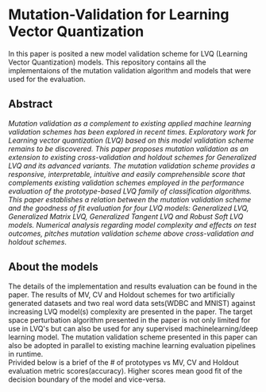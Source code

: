 # Mutation-Validation for Learning Vector Quantization



In this paper is posited a new model validation scheme for LVQ (Learning Vector Quantization) models. This repository contains all the implementaions of the mutation validation algorithm and models that were used for the evaluation. 

## Abstract
_Mutation validation as a complement to existing applied machine learning validation schemes has been explored in recent times. Exploratory work for Learning vector quantization (LVQ) based on this model validation scheme remains to be discovered. This paper proposes mutation validation as an extension to existing cross-validation and holdout schemes for Generalized LVQ and its advanced variants. The mutation validation scheme provides a responsive, interpretable, intuitive and easily comprehensible score that complements existing validation schemes employed in the performance evaluation of the prototype-based LVQ family of classification algorithms. This paper establishes a relation between the mutation validation scheme and the goodness of fit evaluation for four LVQ models: Generalized LVQ, Generalized Matrix LVQ, Generalized Tangent LVQ and Robust Soft LVQ models. Numerical analysis regarding model complexity and effects on test outcomes, pitches mutation validation scheme above cross-validation and holdout schemes_.


## About the models

The details of the implementation and results evaluation can be found in the paper. The results of MV, CV and Holdout schemes for two artificially generated datasets and two real word data sets(WDBC and MNIST) against increasing LVQ model(s) complexity are presented in the paper. The target space perturbation algorithm presented in the paper is not only limited for use in LVQ's but can also be used for any supervised machinelearning/deep learning model. The mutation validation scheme presented in this paper can also be adopted in parallel to existing machine learning evaluation pipelines in runtime.  
Privided below is a brief of the # of prototypes vs MV, CV and Holdout evaluation metric scores(accuracy). Higher scores mean good fit of the decision boundary of the model and vice-versa.

